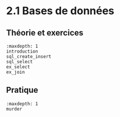 <!-- Copyright 2024 Maxime Jan <maxime.jan@edufr.ch> -->
<!-- SPDX-License-Identifier: CC-BY-NC-SA-4.0 -->

# 2.1 Bases de données

## Théorie et exercices
```{toctree}
:maxdepth: 1
introduction
sql_create_insert
sql_select
ex_select
ex_join
```

## Pratique
```{toctree}
:maxdepth: 1
murder
```